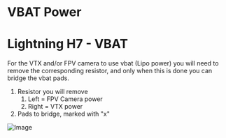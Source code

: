 # VBAT Power

# Lightning H7 - VBAT
For the VTX and/or FPV camera to use vbat (Lipo power) you will need to remove the corresponding resistor, and only when this is done you can bridge the vbat pads.

1. Resistor you will remove
    1. Left = FPV Camera power
    1. Right = VTX power
1. Pads to bridge, marked with "x"

![Image](https://github.com/fl1wiki-mrteel/FlightOneWiki/blob/main/IMG/H7VBAT.PNG)

